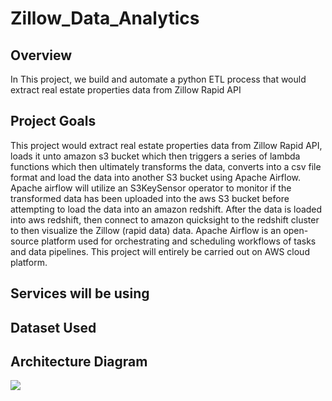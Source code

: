 # Zillow_Data_Analytics
 
## Overview

In This project, we build and automate a python ETL process that would extract real estate properties data from Zillow Rapid API

## Project Goals

This project would extract real estate properties data from Zillow Rapid API, loads it unto amazon s3 bucket which then triggers a series of lambda functions which then ultimately transforms the data, converts into a csv file format and load the data into another S3 bucket using Apache Airflow. Apache airflow will utilize an S3KeySensor operator to monitor if the transformed data has been uploaded into the aws S3 bucket before attempting to load the data into an amazon redshift. 
After the data is loaded into aws redshift, then connect to amazon quicksight to the redshift cluster to then visualize the Zillow (rapid data) data.
Apache Airflow is an open-source platform used for orchestrating and scheduling workflows of tasks and data pipelines. This project will entirely be carried out on AWS cloud platform.

## Services will be using

## Dataset Used

## Architecture Diagram

<img src="architecture.jpeg">


